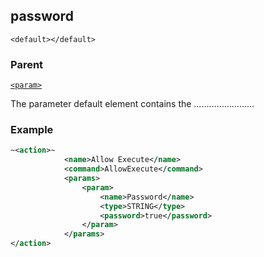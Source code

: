 ## password

`<default></default>`


### Parent

[`<param>`][1]


The parameter default element contains the ……………………


### Example

```xml
~<action>~
			<name>Allow Execute</name>
			<command>AllowExecute</command>
			<params>
				<param>
					<name>Password</name>
					<type>STRING</type>
					<password>true</password>
				</param>
			</params>
</action>
```








[1]:	https://verbose-telegram-5004f902.pages.github.io/#actions-xml-param
